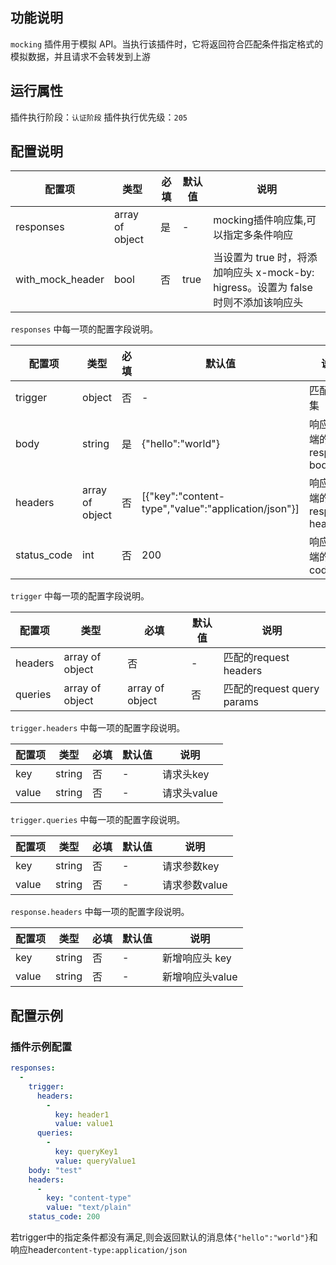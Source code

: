 ## 功能说明

`mocking` 插件用于模拟 API。当执行该插件时，它将返回符合匹配条件指定格式的模拟数据，并且请求不会转发到上游

## 运行属性

插件执行阶段：`认证阶段`
插件执行优先级：`205`

## 配置说明

| 配置项                     | 类型   | 必填 | 默认值               | 说明                                                                          |
|-------------------------| ------ |----|-------------------|-----------------------------------------------------------------------------|
| responses               | array of object | 是  | -                 | mocking插件响应集,可以指定多条件响应                                                      |
| with_mock_header        | bool | 否  | true              | 当设置为 true 时，将添加响应头 x-mock-by: higress。设置为 false 时则不添加该响应头                   |


`responses` 中每一项的配置字段说明。

| 配置项                | 类型              | 必填 | 默认值 | 说明                                                                                  |
| --------------------- |-----------------|----|---|-------------------------------------------------------------------------------------|
| trigger       | object          | 否  | - | 匹配条件集                                                                               |
| body        | string          | 是  | {"hello":"world"}  | 响应客户端的response body                                                                 |
| headers     | array of object | 否  | [{"key":"content-type","value":"application/json"}]  | 响应客户端的response headers                                                              |
| status_code       | int             | 否  | 200 | 响应客户端的http code                                                                     |

`trigger` 中每一项的配置字段说明。

| 配置项           | 类型   | 必填                                                                             | 默认值 | 说明                      |
| ---------------- | ------ |--------------------------------------------------------------------------------| ------ |-------------------------|
| headers              | array of object | 否                                                                              | -      | 匹配的request headers      |
| queries | array of object    | array of object | 否      | 匹配的request query params |

`trigger.headers` 中每一项的配置字段说明。

| 配置项       | 类型     | 必填 | 默认值 | 说明       |
| ------------ |--------|----|-----|----------|
| key | string | 否  | -   | 请求头key   |
| value | string | 否  | -   | 请求头value |

`trigger.queries` 中每一项的配置字段说明。

| 配置项       | 类型     | 必填 | 默认值 | 说明        |
| ------------ |--------|--|-----|-----------|
| key | string | 否 | -   | 请求参数key   |
| value | string | 否 | -   | 请求参数value |

`response.headers` 中每一项的配置字段说明。

| 配置项       | 类型     | 必填 | 默认值 | 说明         |
| ------------ |--------|----|-----|------------|
| key | string | 否  | -   | 新增响应头 key  |
| value | string | 否 | -   | 新增响应头value |

## 配置示例

### 插件示例配置

```yaml
responses:
  -
    trigger:
      headers:
        -
          key: header1
          value: value1
      queries:
        -
          key: queryKey1
          value: queryValue1
    body: "test"
    headers:
      -
        key: "content-type"
        value: "text/plain"
    status_code: 200
```
若trigger中的指定条件都没有满足,则会返回默认的消息体`{"hello":"world"}`和响应header`content-type:application/json`
